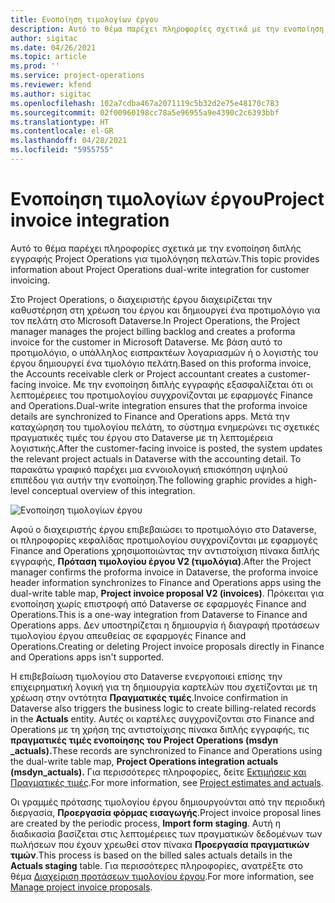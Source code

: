 ```yaml
---
title: Ενοποίηση τιμολογίων έργου
description: Αυτό το θέμα παρέχει πληροφορίες σχετικά με την ενοποίηση διπλής εγγραφής Project Operations για τιμολόγηση πελατών.
author: sigitac
ms.date: 04/26/2021
ms.topic: article
ms.prod: ''
ms.service: project-operations
ms.reviewer: kfend
ms.author: sigitac
ms.openlocfilehash: 102a7cdba467a2071119c5b32d2e75e48170c783
ms.sourcegitcommit: 02f00960198cc78a5e96955a9e4390c2c6393bbf
ms.translationtype: HT
ms.contentlocale: el-GR
ms.lasthandoff: 04/28/2021
ms.locfileid: "5955755"
---
```

# <a name="project-invoice-integration"></a><span data-ttu-id="0c370-103">Ενοποίηση τιμολογίων έργου</span><span class="sxs-lookup"><span data-stu-id="0c370-103">Project invoice integration</span></span>

<span data-ttu-id="0c370-104">Αυτό το θέμα παρέχει πληροφορίες σχετικά με την ενοποίηση διπλής εγγραφής Project Operations για τιμολόγηση πελατών.</span><span class="sxs-lookup"><span data-stu-id="0c370-104">This topic provides information about Project Operations dual-write integration for customer invoicing.</span></span>

<span data-ttu-id="0c370-105">Στο Project Operations, ο διαχειριστής έργου διαχειρίζεται την καθυστέρηση στη χρέωση του έργου και δημιουργεί ένα προτιμολόγιο για τον πελάτη στο Microsoft Dataverse.</span><span class="sxs-lookup"><span data-stu-id="0c370-105">In Project Operations, the Project manager manages the project billing backlog and creates a proforma invoice for the customer in Microsoft Dataverse.</span></span> <span data-ttu-id="0c370-106">Με βάση αυτό το προτιμολόγιο, ο υπάλληλος εισπρακτέων λογαριασμών ή ο λογιστής του έργου δημιουργεί ένα τιμολόγιο πελάτη.</span><span class="sxs-lookup"><span data-stu-id="0c370-106">Based on this proforma invoice, the Accounts receivable clerk or Project accountant creates a customer-facing invoice.</span></span> <span data-ttu-id="0c370-107">Με την ενοποίηση διπλής εγγραφής εξασφαλίζεται ότι οι λεπτομέρειες του προτιμολογίου συγχρονίζονται με εφαρμογές Finance and Operations.</span><span class="sxs-lookup"><span data-stu-id="0c370-107">Dual-write integration ensures that the proforma invoice details are synchronized to Finance and Operations apps.</span></span> <span data-ttu-id="0c370-108">Μετά την καταχώρηση του τιμολογίου πελάτη, το σύστημα ενημερώνει τις σχετικές πραγματικές τιμές του έργου στο Dataverse με τη λεπτομέρεια λογιστικής.</span><span class="sxs-lookup"><span data-stu-id="0c370-108">After the customer-facing invoice is posted, the system updates the relevant project actuals in Dataverse with the accounting detail.</span></span> <span data-ttu-id="0c370-109">Το παρακάτω γραφικό παρέχει μια εννοιολογική επισκόπηση υψηλού επιπέδου για αυτήν την ενοποίηση.</span><span class="sxs-lookup"><span data-stu-id="0c370-109">The following graphic provides a high-level conceptual overview of this integration.</span></span>

   ![Ενοποίηση τιμολογίων έργου](./media/DW5Invoicing.png)

<span data-ttu-id="0c370-111">Αφού ο διαχειριστής έργου επιβεβαιώσει το προτιμολόγιο στο Dataverse, οι πληροφορίες κεφαλίδας προτιμολογίου συγχρονίζονται με εφαρμογές Finance and Operations χρησιμοποιώντας την αντιστοίχιση πίνακα διπλής εγγραφής, **Πρόταση τιμολογίου έργου V2 (τιμολόγια)**.</span><span class="sxs-lookup"><span data-stu-id="0c370-111">After the Project manager confirms the proforma invoice in Dataverse, the proforma invoice header information synchronizes to Finance and Operations apps using the dual-write table map, **Project invoice proposal V2 (invoices)**.</span></span> <span data-ttu-id="0c370-112">Πρόκειται για ενοποίηση χωρίς επιστροφή από Dataverse σε εφαρμογές Finance and Operations.</span><span class="sxs-lookup"><span data-stu-id="0c370-112">This is a one-way integration from Dataverse to Finance and Operations apps.</span></span> <span data-ttu-id="0c370-113">Δεν υποστηρίζεται η δημιουργία ή διαγραφή προτάσεων τιμολογίου έργου απευθείας σε εφαρμογές Finance and Operations.</span><span class="sxs-lookup"><span data-stu-id="0c370-113">Creating or deleting Project invoice proposals directly in Finance and Operations apps isn't supported.</span></span>

<span data-ttu-id="0c370-114">Η επιβεβαίωση τιμολογίου στο Dataverse ενεργοποιεί επίσης την επιχειρηματική λογική για τη δημιουργία καρτελών που σχετίζονται με τη χρέωση στην οντότητα **Πραγματικές τιμές**.</span><span class="sxs-lookup"><span data-stu-id="0c370-114">Invoice confirmation in Dataverse also triggers the business logic to create billing-related records in the **Actuals** entity.</span></span> <span data-ttu-id="0c370-115">Αυτές οι καρτέλες συγχρονίζονται στο Finance and Operations με τη χρήση της αντιστοίχισης πίνακα διπλής εγγραφής, τις **πραγματικές τιμές ενοποίησης του Project Operations (msdyn \_actuals).**</span><span class="sxs-lookup"><span data-stu-id="0c370-115">These records are synchronized to Finance and Operations using the dual-write table map, **Project Operations integration actuals (msdyn\_actuals).**</span></span> <span data-ttu-id="0c370-116">Για περισσότερες πληροφορίες, δείτε [Εκτιμήσεις και Πραγματικές τιμές](resource-dual-write-estimates-actuals.md).</span><span class="sxs-lookup"><span data-stu-id="0c370-116">For more information, see [Project estimates and actuals](resource-dual-write-estimates-actuals.md).</span></span> 

<span data-ttu-id="0c370-117">Οι γραμμές πρότασης τιμολογίου έργου δημιουργούνται από την περιοδική διεργασία, **Προεργασία φόρμας εισαγωγής**.</span><span class="sxs-lookup"><span data-stu-id="0c370-117">Project invoice proposal lines are created by the periodic process, **Import form staging**.</span></span> <span data-ttu-id="0c370-118">Αυτή η διαδικασία βασίζεται στις λεπτομέρειες των πραγματικών δεδομένων των πωλήσεων που έχουν χρεωθεί στον πίνακα **Προεργασία πραγματικών τιμών**.</span><span class="sxs-lookup"><span data-stu-id="0c370-118">This process is based on the billed sales actuals details in the **Actuals staging** table.</span></span> <span data-ttu-id="0c370-119">Για περισσότερες πληροφορίες, ανατρέξτε στο θέμα [Διαχείριση προτάσεων τιμολογίου έργου](../invoicing/format-update-project-invoice-proposals.md#create-project-invoice-proposals).</span><span class="sxs-lookup"><span data-stu-id="0c370-119">For more information, see [Manage project invoice proposals](../invoicing/format-update-project-invoice-proposals.md#create-project-invoice-proposals).</span></span> 
